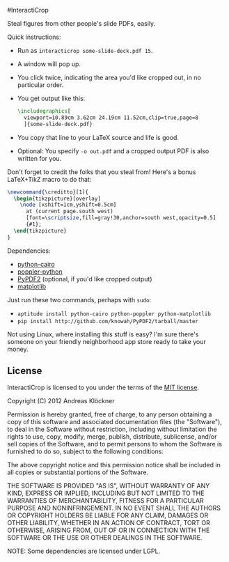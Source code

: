 #InteractiCrop

Steal figures from other people's slide PDFs, easily.

Quick instructions:

* Run as `interacticrop some-slide-deck.pdf 15`.
* A window will pop up.
* You click twice, indicating the area you'd like cropped out, in no particular order.
* You get output like this:
  ```latex
  \includegraphics[
    viewport=10.89cm 3.62cm 24.19cm 11.52cm,clip=true,page=8
    ]{some-slide-deck.pdf}
  ```

* You copy that line to your LaTeX source and life is good.
* Optional: You specify `-o out.pdf` and a cropped output PDF is also written for you.

Don't forget to credit the folks that you steal from! Here's a bonus LaTeX+TikZ macro
to do that:

```latex
\newcommand{\creditto}[1]{
  \begin{tikzpicture}[overlay]
    \node [xshift=1cm,yshift=0.5cm]
      at (current page.south west)
      [font=\scriptsize,fill=gray!30,anchor=south west,opacity=0.5]
      {#1};
  \end{tikzpicture}
}
```

Dependencies:

* [python-cairo](http://cairographics.org/)
* [poppler-python](https://launchpad.net/poppler-python)
* [PyPDF2](https://github.com/knowah/PyPDF2) (optional, if you'd like cropped output)
* [matplotlib](http://matplotlib.org)

Just run these two commands, perhaps with `sudo`:

* `aptitude install python-cairo python-poppler python-matplotlib`
* `pip install http://github.com/knowah/PyPDF2/tarball/master`

Not using Linux, where installing this stuff is easy? I'm sure there's someone
on your friendly neighborhood app store ready to take your money.

## License

InteractiCrop is licensed to you under the terms of the [MIT license](http://en.m.wikipedia.org/wiki/MIT_License).

Copyright (C) 2012 Andreas Klöckner

Permission is hereby granted, free of charge, to any person obtaining a copy of
this software and associated documentation files (the "Software"), to deal in
the Software without restriction, including without limitation the rights to
use, copy, modify, merge, publish, distribute, sublicense, and/or sell copies
of the Software, and to permit persons to whom the Software is furnished to do
so, subject to the following conditions:

The above copyright notice and this permission notice shall be included in all
copies or substantial portions of the Software.

THE SOFTWARE IS PROVIDED "AS IS", WITHOUT WARRANTY OF ANY KIND, EXPRESS OR
IMPLIED, INCLUDING BUT NOT LIMITED TO THE WARRANTIES OF MERCHANTABILITY,
FITNESS FOR A PARTICULAR PURPOSE AND NONINFRINGEMENT. IN NO EVENT SHALL THE
AUTHORS OR COPYRIGHT HOLDERS BE LIABLE FOR ANY CLAIM, DAMAGES OR OTHER
LIABILITY, WHETHER IN AN ACTION OF CONTRACT, TORT OR OTHERWISE, ARISING FROM,
OUT OF OR IN CONNECTION WITH THE SOFTWARE OR THE USE OR OTHER DEALINGS IN THE
SOFTWARE.

NOTE: Some dependencies are licensed under LGPL.
